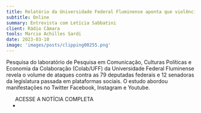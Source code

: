 ```yaml
---
title: Relatório da Universidade Federal Fluminense aponta que violência política de gênero afasta as mulheres da política
subtitle: Online
summary: Entrevista com Letícia Sabbatini
client: Rádio Câmara
tools: Marcio Achilles Sardi
date: 2023-03-10
image: 'images/posts/clipping00255.png'
---
```


Pesquisa do laboratório de Pesquisa em Comunicação, Culturas Políticas e Economia da Colaboração (Colab/UFF) da Universidade Federal Fluminense revela o volume de ataques contra as 79 deputadas federais e 12 senadoras da legislatura passada em plataformas sociais. O estudo abordou manifestações no Twitter Facebook, Instagram e Youtube.

<div class="post__share"><ul class="share__list list-reset">ACESSE A NOTÍCIA COMPLETA<li class="share__item" style="margin-left: 10px"><a class="share__link share__facebook" style="background: #fa5657" href="https://www.camara.leg.br/radio/programas/944047-relatorio-da-universidade-federal-fluminense-aponta-que-violencia-politica-de-genero-afasta-as-mulheres-da-politica/" title="Link" rel="nofollow"><i class="fa-solid fa-link"></i></a></li></ul></div>
<!-- <div class="gallery-box"><div class="gallery"><img src="/clipping/images/example-1.jpg" loading="lazy" alt="Project"><img src="/clipping/images/example-2.jpg" loading="lazy" alt="Project"></div><em>Gallery / <a href="https://www.freepik.com/" target="_blank">Freepic</a></em></div> -->
